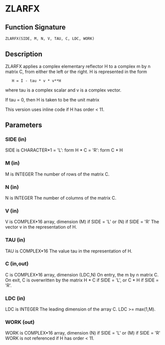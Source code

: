 # ZLARFX

## Function Signature

```fortran
ZLARFX(SIDE, M, N, V, TAU, C, LDC, WORK)
```

## Description


 ZLARFX applies a complex elementary reflector H to a complex m by n
 matrix C, from either the left or the right. H is represented in the
 form

       H = I - tau * v * v**H

 where tau is a complex scalar and v is a complex vector.

 If tau = 0, then H is taken to be the unit matrix

 This version uses inline code if H has order < 11.

## Parameters

### SIDE (in)

SIDE is CHARACTER*1 = 'L': form H * C = 'R': form C * H

### M (in)

M is INTEGER The number of rows of the matrix C.

### N (in)

N is INTEGER The number of columns of the matrix C.

### V (in)

V is COMPLEX*16 array, dimension (M) if SIDE = 'L' or (N) if SIDE = 'R' The vector v in the representation of H.

### TAU (in)

TAU is COMPLEX*16 The value tau in the representation of H.

### C (in,out)

C is COMPLEX*16 array, dimension (LDC,N) On entry, the m by n matrix C. On exit, C is overwritten by the matrix H * C if SIDE = 'L', or C * H if SIDE = 'R'.

### LDC (in)

LDC is INTEGER The leading dimension of the array C. LDC >= max(1,M).

### WORK (out)

WORK is COMPLEX*16 array, dimension (N) if SIDE = 'L' or (M) if SIDE = 'R' WORK is not referenced if H has order < 11.

